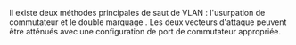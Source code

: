 Il existe deux méthodes principales de saut de VLAN : l'usurpation de commutateur et le double marquage . Les deux vecteurs d'attaque peuvent être atténués avec une configuration de port de commutateur appropriée.
